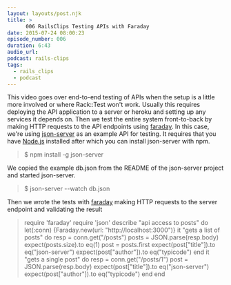 ```yaml
---
layout: layouts/post.njk
title: >
      006 RailsClips Testing APIs with Faraday
date: 2015-07-24 08:00:23
episode_number: 006
duration: 6:43
audio_url: 
podcast: rails-clips
tags: 
  - rails_clips
  - podcast
---
```


This video goes over end-to-end testing of APIs when the setup is a little more involved or where Rack::Test won't work. Usually this requires deploying the API application to a server or heroku and setting up any services it depends on. Then we test the entire system front-to-back by making HTTP requests to the API endpoints using [faraday](https://github.com/lostisland/faraday). In this case, we're using [json-server](https://github.com/typicode/json-server)&nbsp;as an example API for testing. It requires that you have [Node.js](https://nodejs.org/) installed after which you can install json-server with npm.

> $ npm install -g json-server

We copied the example db.json from the README of the json-server project and started json-server.

> $ json-server --watch db.json

Then we wrote the tests with [faraday](https://github.com/lostisland/faraday) making HTTP requests to the server endpoint and validating the result

> require 'faraday' require 'json' describe "api access to posts" do let(:conn) {Faraday.new(url: "http://localhost:3000")} it "gets a list of posts" do resp = conn.get("/posts") posts = JSON.parse(resp.body) expect(posts.size).to eq(1) post = posts.first expect(post["title"]).to eq("json-server") expect(post["author"]).to eq("typicode") end it "gets a single post" do resp = conn.get("/posts/1") post = JSON.parse(resp.body) expect(post["title"]).to eq("json-server") expect(post["author"]).to eq("typicode") end end


